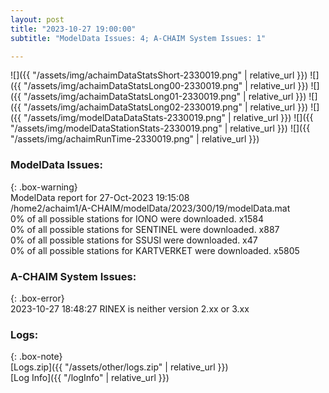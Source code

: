 ```yaml
---
layout: post
title: "2023-10-27 19:00:00"
subtitle: "ModelData Issues: 4; A-CHAIM System Issues: 1"

---
```


![]({{ "/assets/img/achaimDataStatsShort-2330019.png" | relative_url }})
![]({{ "/assets/img/achaimDataStatsLong00-2330019.png" | relative_url }})
![]({{ "/assets/img/achaimDataStatsLong01-2330019.png" | relative_url }})
![]({{ "/assets/img/achaimDataStatsLong02-2330019.png" | relative_url }})
![]({{ "/assets/img/modelDataDataStats-2330019.png" | relative_url }})
![]({{ "/assets/img/modelDataStationStats-2330019.png" | relative_url }})
![]({{ "/assets/img/achaimRunTime-2330019.png" | relative_url }})


### ModelData Issues:  
  
{: .box-warning}  
 ModelData report for 27-Oct-2023 19:15:08   
 /home2/achaim1/A-CHAIM/modelData/2023/300/19/modelData.mat   
 0% of all possible stations for IONO were downloaded. x1584   
 0% of all possible stations for SENTINEL were downloaded. x887   
 0% of all possible stations for SSUSI were downloaded. x47   
 0% of all possible stations for KARTVERKET were downloaded. x5805   
  
### A-CHAIM System Issues:  
  
{: .box-error}  
2023-10-27 18:48:27 RINEX is neither version 2.xx or 3.xx  

### Logs:  
  
{: .box-note}  
[Logs.zip]({{ "/assets/other/logs.zip" | relative_url }})  
[Log Info]({{ "/logInfo" | relative_url }})  
